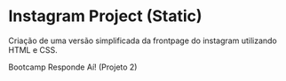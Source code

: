 # Instagram Project (Static)

Criação de uma versão simplificada da frontpage do instagram utilizando HTML e CSS.

Bootcamp Responde Aí! (Projeto 2)
